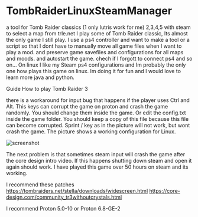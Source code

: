 # TombRaiderLinuxSteamManager
a tool for Tomb Raider classics (1 only lutris work for me) 2,3,4,5 with steam to select a map from trle.net I play some of Tomb Raider classic, Its almost the only game I still play.
I use a ps4 controller and want to make a tool or a script so that I dont have to manually move all game files when I want to play a mod. and preserve game savefiles and configurations for all maps and moods. and autostart the game. chech if I forgott to connect ps4 and so on... On linux
I like my Steam ps4 configurations and Im probably the only one how plays this game on linux. Im doing it for fun and I would love to learn more java and python.

Guide
How to play Tomb Raider 3

there is a workaround for input bug that happens if the player uses Ctrl and Alt. This keys can corrupt the game on proton and crash the game randomly. You should change them inside the game. Or edit the config.txt inside the game folder. You should keep a copy of this file because this file can become corrupted. Sprint / key as in the picture will not work, but wont crash the game. The picture shows a working configuration for Linux.

![screenshot](https://raw.githubusercontent.com/noisecode3/TombRaiderLinuxSteamManager/main/controller.png "controller")

The next problem is that sometimes steam input will crash the game after the core design intro video. If this happens shutting down steam and open it again should work. I have played this game over 50 hours on steam and its working.

I recommend these patches
https://tombraiders.net/stella/downloads/widescreen.html
https://core-design.com/community_tr3withoutcrystals.html

I recommend Proton 5.0-10 or Proton 6.8-GE-2
